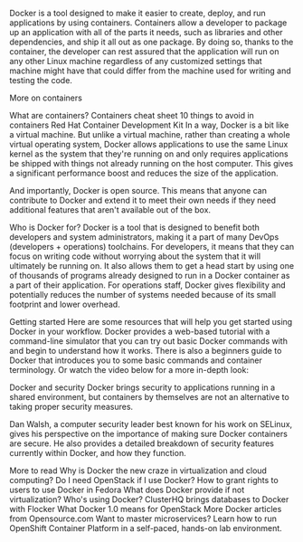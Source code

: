 Docker is a tool designed to make it easier to create, deploy, and run applications by using containers. Containers allow a developer to package up an application with all of the parts it needs, such as libraries and other dependencies, and ship it all out as one package. By doing so, thanks to the container, the developer can rest assured that the application will run on any other Linux machine regardless of any customized settings that machine might have that could differ from the machine used for writing and testing the code.

More on containers

What are containers?
Containers cheat sheet
10 things to avoid in containers
Red Hat Container Development Kit
In a way, Docker is a bit like a virtual machine. But unlike a virtual machine, rather than creating a whole virtual operating system, Docker allows applications to use the same Linux kernel as the system that they're running on and only requires applications be shipped with things not already running on the host computer. This gives a significant performance boost and reduces the size of the application.

And importantly, Docker is open source. This means that anyone can contribute to Docker and extend it to meet their own needs if they need additional features that aren't available out of the box.

Who is Docker for?
Docker is a tool that is designed to benefit both developers and system administrators, making it a part of many DevOps (developers + operations) toolchains. For developers, it means that they can focus on writing code without worrying about the system that it will ultimately be running on. It also allows them to get a head start by using one of thousands of programs already designed to run in a Docker container as a part of their application. For operations staff, Docker gives flexibility and potentially reduces the number of systems needed because of its small footprint and lower overhead.

Getting started
Here are some resources that will help you get started using Docker in your workflow. Docker provides a web-based tutorial with a command-line simulator that you can try out basic Docker commands with and begin to understand how it works. There is also a beginners guide to Docker that introduces you to some basic commands and container terminology. Or watch the video below for a more in-depth look:



Docker and security
Docker brings security to applications running in a shared environment, but containers by themselves are not an alternative to taking proper security measures.

Dan Walsh, a computer security leader best known for his work on SELinux, gives his perspective on the importance of making sure Docker containers are secure. He also provides a detailed breakdown of security features currently within Docker, and how they function.

More to read
Why is Docker the new craze in virtualization and cloud computing?
Do I need OpenStack if I use Docker?
How to grant rights to users to use Docker in Fedora
What does Docker provide if not virtualization?
Who's using Docker?
ClusterHQ brings databases to Docker with Flocker
What Docker 1.0 means for OpenStack
More Docker articles from Opensource.com
Want to master microservices? Learn how to run OpenShift Container Platform in a self-paced, hands-on lab environment.

